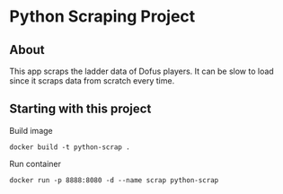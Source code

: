# Python Scraping Project
## About
This app scraps the ladder data of Dofus players.
It can be slow to load since it scraps data from scratch every time.

## Starting with this project
Build image
```
docker build -t python-scrap .
```
Run container
```
docker run -p 8888:8080 -d --name scrap python-scrap
```
